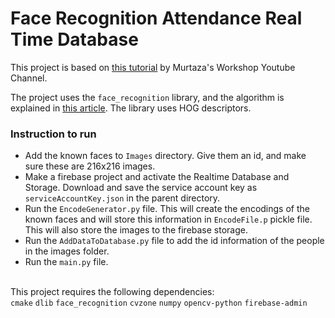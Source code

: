# Face Recognition Attendance Real Time Database

This project is based on [this tutorial](https://youtu.be/iBomaK2ARyI?si=MYhYFiHieqHx_lOr) by Murtaza's Workshop Youtube Channel.

The project uses the `face_recognition` library, and the algorithm is explained in [this article](https://medium.com/@ageitgey/machine-learning-is-fun-part-4-modern-face-recognition-with-deep-learning-c3cffc121d78). The library uses HOG descriptors.


### Instruction to run
- Add the known faces to `Images` directory. Give them an id, and make sure these are 216x216 images.
- Make a firebase project and activate the Realtime Database and Storage. Download and save the service account key as `serviceAccountKey.json` in the parent directory.
- Run the `EncodeGenerator.py` file. This will create the encodings of the known faces and will store this information in `EncodeFile.p` pickle file. This will also store the images to the firebase storage.
- Run the `AddDataToDatabase.py` file to add the id information of the people in the images folder.
- Run the `main.py` file.


\
This project requires the following dependencies: \
`cmake`
`dlib`
`face_recognition`
`cvzone`
`numpy`
`opencv-python`
`firebase-admin`


